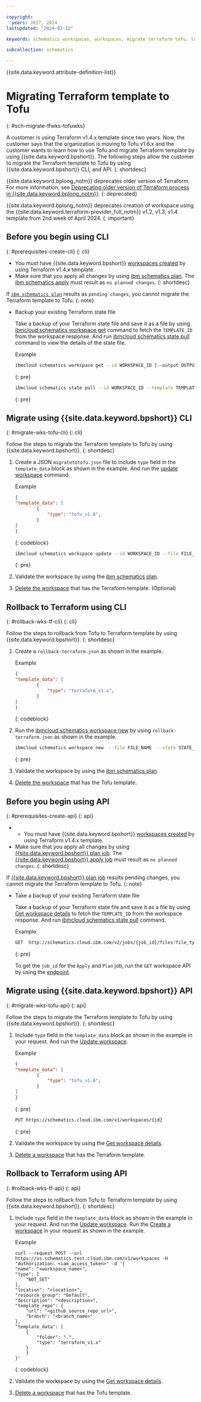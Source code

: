 ```yaml
---

copyright:
  years: 2017, 2024
lastupdated: "2024-03-12"

keywords: schematics workspaces, workspaces, migrate terraform tofu, tofu, 

subcollection: schematics

---
```


{{site.data.keyword.attribute-definition-list}}

# Migrating Terraform template to Tofu
{: #sch-migrate-tfwks-tofuwks}

A customer is using Terraform v1.4.x template since two years. Now, the customer says that the organization is moving to Tofu v1.6.x and the customer wants to learn how to use Tofu and  migrate Terraform template by using {{site.data.keyword.bpshort}}. The following steps allow the customer to migrate the Terraform template to Tofu by using {{site.data.keyword.bpshort}} CLI, and API.
{: shortdesc}

{{site.data.keyword.bplong_notm}} deprecates older version of Terraform. For more information, see [Deprecating older version of Terraform process in {{site.data.keyword.bplong_notm}}](/docs/schematics?topic=schematics-deprecate-tf-version#deprecate-timeline).
{: deprecated}

{{site.data.keyword.bplong_notm}} deprecates creation of workspace using the {{site.data.keyword.terraform-provider_full_notm}} v1.2, v1.3, v1.4 template from 2nd week of April 2024.
{: important}

## Before you begin using CLI
{: #prerequisites-create-cli}
{: cli}

- You must have {{site.data.keyword.bpshort}} [workspaces created](/docs/schematics?topic=schematics-sch-create-wks&interface=api#prerequisites-create) by using Terraform v1.4.x template.
- Make sure that you apply all changes by using [ibm schematics plan](/docs/schematics?topic=schematics-schematics-cli-reference#schematics-plan). The [ibm schematics apply](/docs/schematics?topic=schematics-schematics-cli-reference#schematics-apply) must result as `no planned changes`.
{: shortdesc}

If [`ibm schematics plan`](/docs/schematics?topic=schematics-schematics-cli-reference#schematics-plan) results as `pending changes`, you cannot migrate the Terraform template to Tofu.
{: note}

- Backup your existing Terraform state file

    Take a backup of your Terraform state file and save it as a file by using [ibmcloud schematics workspace get](/docs/schematics?topic=schematics-schematics-cli-reference#schematics-workspace-get) command to fetch the `TEMPLATE_ID` from the workspace response. And run [ibmcloud schematics state pull](/docs/schematics?topic=schematics-schematics-cli-reference#state-pull) command to view the details of the state file.

    Example

    ```sh
    ibmcloud schematics workspace get --id WORKSPACE_ID [--output OUTPUT][--json]
    ```
    {: pre}

    ```sh
    ibmcloud schematics state pull --id WORKSPACE_ID --template TEMPLATE_ID
    ```
    {: pre}

## Migrate using {{site.data.keyword.bpshort}} CLI
{: #migrate-wks-tofu-cli}
{: cli}

Follow the steps to migrate the Terraform template to Tofu by using {{site.data.keyword.bpshort}}.
{: shortdesc}

1. Create a JSON `migratetotofu.json` file to include `type` field in the `template_data` block as shown in the example. And run the [update workspace](/docs/schematics?topic=schematics-schematics-cli-reference#schematics-workspace-update) command.

    Example
    
    ```json
    {
    "template_data": [
            {
                "type": "tofu_v1.6",
            }
    ]
    }
    ```
    {: codeblock}

    ```sh
    ibmcloud schematics workspace update --id WORKSPACE_ID --file FILE_NAME
    ```
    {: pre}

2. Validate the workspace by using the [ibm schematics plan](/docs/schematics?topic=schematics-schematics-cli-reference#schematics-plan).

3. [Delete the workspace](/docs/schematics?topic=schematics-schematics-cli-reference#schematics-workspace-delete) that has the Terraform template. (Optional)

## Rollback to Terraform using CLI
{: #rollback-wks-tf-cli}
{: cli}

Follow the steps to rollback from Tofu to Terraform template by using {{site.data.keyword.bpshort}}.
{: shortdesc}

1. Create a `rollback-terraform.json` as shown in the example.

    Example 

    ```json
    {
    "template_data": [
            {
                "type": "terraform_v1.x",
            }
    ]
    }
    ```
    {: codeblock}

2. Run the [ibmcloud schematics workspace new](/docs/schematics?topic=schematics-schematics-cli-reference#schematics-workspace-new) by using `rollback-terraform.json` as shown in the example.

    ```sh
    ibmcloud schematics workspace new  --file FILE_NAME  --state STATE_FILE_PATH 
    ```
    {: pre}

3. Validate the workspace by using the [ibm schematics plan](/docs/schematics?topic=schematics-schematics-cli-reference#schematics-plan).

4. [Delete the workspace](/docs/schematics?topic=schematics-schematics-cli-reference#schematics-workspace-delete) that has the Tofu template.


## Before you begin using API
{: #prerequisites-create-api}
{: api}

- - You must have {{site.data.keyword.bpshort}} [workspaces created](/apidocs/schematics/schematics#create-workspace) by using Terraform v1.4.x template.
- Make sure that you apply all changes by using [{{site.data.keyword.bpshort}} plan job](/apidocs/schematics/schematics#plan-workspace-command). The [{{site.data.keyword.bpshort}} apply job](/apidocs/schematics/schematics#apply-workspace-command) must result as `no planned changes`.
{: shortdesc}

If [{{site.data.keyword.bpshort}} plan job](/docs/schematics?topic=schematics-schematics-cli-reference#schematics-plan) results pending changes, you cannot migrate the Terraform template to Tofu.
{: note}

- Take a backup of your existing Terraform state file

    Take a backup of your Terraform state file and save it as a file by using [Get workspace details](/apidocs/schematics/schematics#get-workspace) to fetch the `TEMPLATE_ID` from the workspace response. And run [ibmcloud schematics state pull](/docs/schematics?topic=schematics-schematics-cli-reference#state-pull) command.

    Example

    ```sh
    GET  http://schematics.cloud.ibm.com/v2/jobs/{job_id}/files?file_type=state_file
    ```
    {: pre}

    To get the `job_id` for the `Apply` and `Plan` job, run the `GET` workspace API by using the [endpoint](/apidocs/schematics/schematics#api-endpoints).

## Migrate using {{site.data.keyword.bpshort}} API
{: #migrate-wks-tofu-api}
{: api}

Follow the steps to migrate the Terraform template to Tofu by using {{site.data.keyword.bpshort}}.
{: shortdesc}

1. Include `type` field in the `template_data` block as shown in the example in your request. And run the [Update workspace](/apidocs/schematics/schematics#replace-workspace).

    Example 

    ```json
    {
    "template_data": [
            {
                "type": "tofu_v1.6",
            }
    ]
    }
    ```
    {: pre}


    ```sh
    PUT https://schematics.cloud.ibm.com/v1/workspaces/{id}
    ```
    {: pre}

2. Validate the workspace by using the [Get workspace details](/apidocs/schematics/schematics#get-workspace). 

3. [Delete a workspace](/apidocs/schematics/schematics#delete-workspace) that has the Terraform template.

## Rollback to Terraform using API
{: #rollback-wks-tf-api}
{: api}

Follow the steps to rollback from Tofu to Terraform template by using {{site.data.keyword.bpshort}}.
{: shortdesc}

1. Include `type` field in the `template_data` block as shown in the example in your request. And run the [Update workspace](/apidocs/schematics/schematics#replace-workspace). Run the [Create a workspace](/apidocs/schematics/schematics#create-workspace) in your request as shown in the example.

    Example

    ```curl
    curl --request POST --url https://us.schematics.test.cloud.ibm.com/v1/workspaces -H "Authorization: <iam_access_token>" -d '{
    "name": "<workspace_name>",
    "type": [
        "NOT_SET"
    ],
    "location": "<location>",
    "resource_group": "Default",
    "description": "<description>",
    "template_repo": {
        "url": "<github_source_repo_url>",
        "branch": "<branch_name>"
    },
    "template_data": [
        {
            "folder": ".",
            "type": "terraform_v1.x"
        }
        ]
    }'
    ```
    {: codeblock}

2. Validate the workspace by using the [Get workspace details](/apidocs/schematics/schematics#get-workspace).

3. [Delete a workspace](/apidocs/schematics/schematics#delete-workspace) that has the Tofu template.
